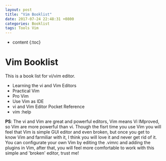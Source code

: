 ```yaml
---
layout: post
title: "Vim Booklist"
date: 2017-07-24 22:48:31 +0800
categories: Booklist
tags: Tools Vim
---
```


* content
{:toc}

# Vim Booklist

This is a book list for vi/vim editor.

+ Learning the vi and Vim Editors
+ Practical Vim
+ Pro Vim
+ Use Vim as IDE
+ vi and Vim Editor Pocket Reference
+ vim :help

**PS**: The vi and Vim are great and powerful editors, Vim means Vi IMproved, so
Vim are more powerful than vi. Though the fisrt time you use Vim you will feel
that Vim is simple GUI editor and even broken, but once you get to know Vim
and farmiliar with it, I think you will love it and never get rid of it. You
can configurate your own Vim by editing the .vimrc and adding the plugins in
Vim, after that, you will feel more comfortable to work with this simple and
'broken' editor, trust me!
